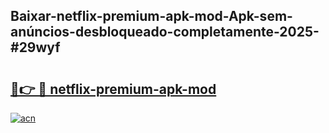 ## Baixar-netflix-premium-apk-mod-Apk-sem-anúncios-desbloqueado-completamente-2025-#29wyf

# <h2><a href="https://ainizakaria.my?title=netflix-premium-apk-mod&ref=20M">🔗👉 🔴 netflix-premium-apk-mod</a></h2>

[![acn](https://github.com/user-attachments/assets/0f9c940e-d8b0-45ae-aac7-cd30a18b3e1c)](https://ainizakaria.my?title=netflix-premium-apk-mod&ref=20M)

